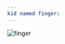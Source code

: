 ```yaml
---
kid named finger:
---
```

![finger](https://upload.wikimedia.org/wikipedia/en/e/ea/Mike_Ehrmantraut_BCS_S3.png)


